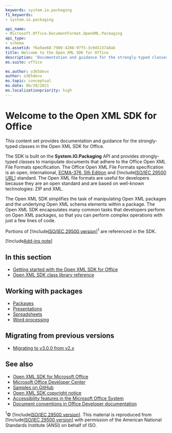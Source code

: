 ```yaml
---
keywords: system.io.packaging
f1_keywords:
- system.io.packaging

api_name:
- Microsoft.Office.DocumentFormat.OpenXML.Packaging
api_type:
- schema
ms.assetid: f6a9ae68-7989-4208-97f5-3c945137a0ab
title: Welcome to the Open XML SDK for Office
description: 'Documentation and guidance for the strongly-typed classes in the Open XML SDK for Office.'
ms.suite: office

ms.author: o365devx
author: o365devx
ms.topic: conceptual
ms.date: 06/28/2021
ms.localizationpriority: high
---
```


# Welcome to the Open XML SDK for Office

This content set provides documentation and guidance for the
strongly-typed classes in the Open XML SDK for Office.

The SDK is built on the **System.IO.Packaging**
API and provides strongly-typed classes to manipulate documents that
adhere to the Office Open XML File Formats specification. The Office
Open XML File Formats specification is an open, international,
[ECMA-376, 5th Edition](https://www.ecma-international.org/publications-and-standards/standards/ecma-376/)
and [!include[ISO/IEC 29500 URL](./includes/iso-iec-29500-link.md)]
standard. The Open XML file formats are useful for developers because
they are an open standard and are based on well-known technologies: ZIP
and XML.

The Open XML SDK simplifies the task of manipulating Open XML
packages and the underlying Open XML schema elements within a package.
The Open XML SDK encapsulates many common tasks that developers
perform on Open XML packages, so that you can perform complex operations
with just a few lines of code.

Portions of [!include[ISO/IEC 29500 version](./includes/iso-iec-29500-version.md)]<sup>1</sup> are referenced in the SDK.

[!include[Add-ins note](./includes/addinsnote.md)]

## In this section

- [Getting started with the Open XML SDK for Office](getting-started.md)
- [Open XML SDK class library reference](/office/open-xml/open-xml-sdk)  

## Working with packages

- [Packages](general/overview.md)
- [Presentations](presentation/overview.md)
- [Spreadsheets](spreadsheet/overview.md)
- [Word processing](word/overview.md)

## Migrating from previous versions

- [Migrating to v3.0.0 from v2.x](migration/migrate-v2-to-v3.md)

## See also

- [Open XML SDK for Microsoft Office](https://www.nuget.org/packages/DocumentFormat.OpenXml)
- [Microsoft Office Developer Center](https://developer.microsoft.com/office/docs)
- [Samples on GitHub](https://github.com/OfficeDev)
- [Open XML SDK copyright notice](https://learn.microsoft.com/previous-versions/office/bb509417(v=office.15))
- [Accessibility features in the Microsoft Office System](https://www.microsoft.com/accessibility/)
- [Document conventions in Office Developer documentation](https://learn.microsoft.com/previous-versions/office/dn602610(v=office.15))

<sup>1</sup>© [!include[ISO/IEC 29500 version](./includes/iso-iec-29500-version.md)]. This material is reproduced from [!include[ISO/IEC 29500 version](./includes/iso-iec-29500-version.md)] with permission of the American National Standards Institute (ANSI) on behalf of ISO.

